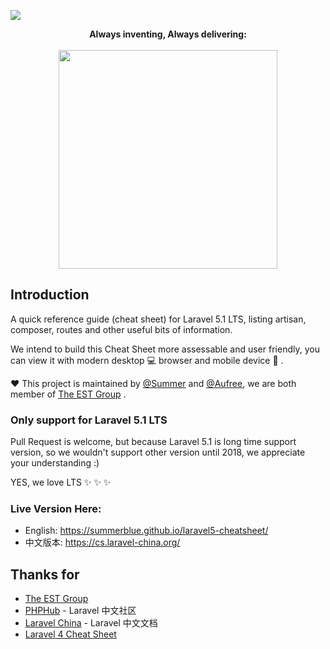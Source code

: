 ![](http://ww3.sinaimg.cn/large/76dc7f1bjw1f2mqhtw9v6j21bs10m7fs.jpg)

<p align="center">
  <b>Always inventing, Always delivering:</b>
  <br><br>
  <a href="https://www.yousails.com">
    <img src="https://yousails.com/banners/brand.png" width=350>
  </a>
</p>

## Introduction

A quick reference guide (cheat sheet) for Laravel 5.1 LTS, listing artisan, composer, routes and other useful bits of information.

We intend to build this Cheat Sheet more assessable and user friendly, you can view it with modern desktop :computer: browser and mobile device :iphone: .

:heart:  This project is maintained by [@Summer](https://github.com/summerblue) and [@Aufree](https://github.com/aufree), we are both member of [The EST Group](http://estgroupe.com) .

### Only support for Laravel 5.1 LTS

Pull Request is welcome, but because Laravel 5.1 is long time support version, so we wouldn't support other version until 2018, we appreciate your understanding :)

YES, we love LTS :sparkles:  :sparkles:  :sparkles:

### Live Version Here:

* English: https://summerblue.github.io/laravel5-cheatsheet/
* 中文版本: https://cs.laravel-china.org/

## Thanks for

* [The EST Group](http://estgroupe.com)
* [PHPHub](http://phphub.org) - Laravel 中文社区
* [Laravel China](http://laravel-china.org/) - Laravel 中文文档
* [Laravel 4 Cheat Sheet](https://github.com/jesseobrien/laravel-cheatsheet)


